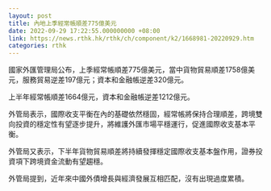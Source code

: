 ```yaml
---
layout: post
title: 內地上季經常帳順差775億美元
date: 2022-09-29 17:22:55.000000000 +08:00
link: https://news.rthk.hk/rthk/ch/component/k2/1668981-20220929.htm
categories: rthk
---
```


國家外匯管理局公布，上季經常帳順差775億美元，當中貨物貿易順差1758億美元，服務貿易逆差197億元；資本和金融帳逆差320億元。

上半年經常帳順差1664億元，資本和金融帳逆差1212億元。

外管局表示，國際收支平衡在內的基礎依然穩固，經常帳將保持合理順差，跨境雙向投資的穩定性有望逐步提升，將維護外匯市場平穩運行，促進國際收支基本平衡。

外管局又表示，下半年貨物貿易順差將持續發揮穩定國際收支基本盤作用，證券投資項下跨境資金流動有望趨穩。

外管局提到，近年來中國外債增長與經濟發展互相匹配，沒有出現過度累積。
